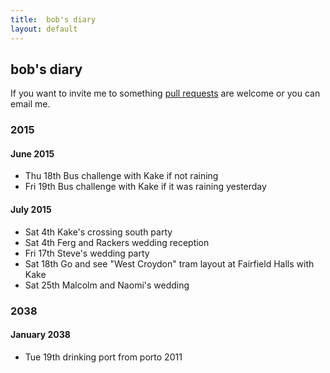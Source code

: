 ```yaml
---
title:  bob's diary
layout: default
---
```

## bob's diary ##

If you want to invite me to something [pull requests](https://github.com/rjw1/randomness.org.uk/blob/master/diary/index.md)
are welcome or you can email me.


### 2015 ###

#### June 2015 ####

* Thu 18th Bus challenge with Kake if not raining
* Fri 19th Bus challenge with Kake if it was raining yesterday

#### July 2015 ####

* Sat 4th Kake's crossing south party
* Sat 4th Ferg and Rackers wedding reception
* Fri 17th Steve's wedding party
* Sat 18th Go and see "West Croydon" tram layout at Fairfield Halls with Kake
* Sat 25th Malcolm and Naomi's wedding

### 2038 ###

#### January 2038 ####

* Tue 19th drinking port from porto 2011

